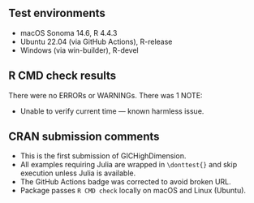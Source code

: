 ## Test environments
* macOS Sonoma 14.6, R 4.4.3
* Ubuntu 22.04 (via GitHub Actions), R-release
* Windows (via win-builder), R-devel

## R CMD check results
There were no ERRORs or WARNINGs.
There was 1 NOTE:
* Unable to verify current time — known harmless issue.


## CRAN submission comments

* This is the first submission of GICHighDimension.
* All examples requiring Julia are wrapped in `\donttest{}` and skip execution unless Julia is available.
* The GitHub Actions badge was corrected to avoid broken URL.
* Package passes `R CMD check` locally on macOS and Linux (Ubuntu).


